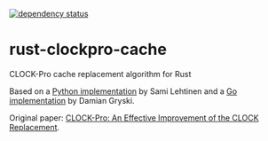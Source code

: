 [![dependency status](https://deps.rs/repo/github/jedisct1/rust-clockpro-cache/status.svg)](https://deps.rs/repo/github/jedisct1/rust-clockpro-cache)

rust-clockpro-cache
===================
CLOCK-Pro cache replacement algorithm for Rust

Based on a [Python implementation](https://bitbucket.org/SamiLehtinen/pyclockpro)
by Sami Lehtinen
and a [Go implementation](https://github.com/dgryski/go-clockpro) by Damian Gryski.

Original paper:
[CLOCK-Pro: An Effective Improvement of the CLOCK Replacement](http://static.usenix.org/event/usenix05/tech/general/full_papers/jiang/jiang_html/html.html).
